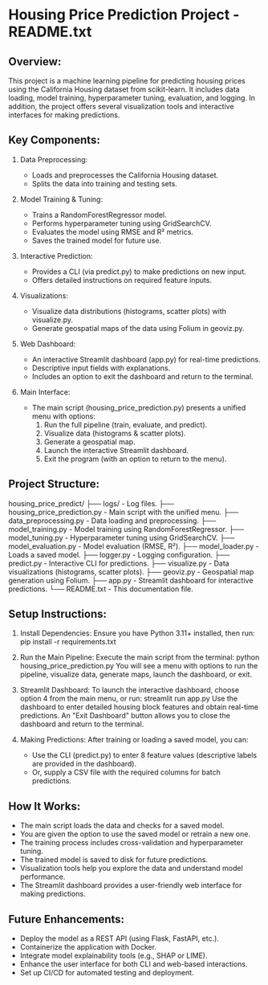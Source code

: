 Housing Price Prediction Project - README.txt
=============================================

Overview:
---------
This project is a machine learning pipeline for predicting housing prices using the California Housing dataset from scikit-learn. It includes data loading, model training, hyperparameter tuning, evaluation, and logging. In addition, the project offers several visualization tools and interactive interfaces for making predictions.

Key Components:
---------------
1. Data Preprocessing:
   - Loads and preprocesses the California Housing dataset.
   - Splits the data into training and testing sets.
   
2. Model Training & Tuning:
   - Trains a RandomForestRegressor model.
   - Performs hyperparameter tuning using GridSearchCV.
   - Evaluates the model using RMSE and R² metrics.
   - Saves the trained model for future use.

3. Interactive Prediction:
   - Provides a CLI (via predict.py) to make predictions on new input.
   - Offers detailed instructions on required feature inputs.
   
4. Visualizations:
   - Visualize data distributions (histograms, scatter plots) with visualize.py.
   - Generate geospatial maps of the data using Folium in geoviz.py.
   
5. Web Dashboard:
   - An interactive Streamlit dashboard (app.py) for real-time predictions.
   - Descriptive input fields with explanations.
   - Includes an option to exit the dashboard and return to the terminal.

6. Main Interface:
   - The main script (housing_price_prediction.py) presents a unified menu with options:
     1. Run the full pipeline (train, evaluate, and predict).
     2. Visualize data (histograms & scatter plots).
     3. Generate a geospatial map.
     4. Launch the interactive Streamlit dashboard.
     5. Exit the program (with an option to return to the menu).

Project Structure:
------------------
housing_price_predict/
├── logs/                         - Log files.
├── housing_price_prediction.py   - Main script with the unified menu.
├── data_preprocessing.py         - Data loading and preprocessing.
├── model_training.py             - Model training using RandomForestRegressor.
├── model_tuning.py               - Hyperparameter tuning using GridSearchCV.
├── model_evaluation.py           - Model evaluation (RMSE, R²).
├── model_loader.py               - Loads a saved model.
├── logger.py                     - Logging configuration.
├── predict.py                    - Interactive CLI for predictions.
├── visualize.py                  - Data visualizations (histograms, scatter plots).
├── geoviz.py                     - Geospatial map generation using Folium.
├── app.py                        - Streamlit dashboard for interactive predictions.
└── README.txt                    - This documentation file.

Setup Instructions:
-------------------
1. Install Dependencies:
   Ensure you have Python 3.11+ installed, then run:
       pip install -r requirements.txt

2. Run the Main Pipeline:
   Execute the main script from the terminal:
       python housing_price_prediction.py
   You will see a menu with options to run the pipeline, visualize data, generate maps, launch the dashboard, or exit.

3. Streamlit Dashboard:
   To launch the interactive dashboard, choose option 4 from the main menu, or run:
       streamlit run app.py
   Use the dashboard to enter detailed housing block features and obtain real-time predictions.
   An "Exit Dashboard" button allows you to close the dashboard and return to the terminal.

4. Making Predictions:
   After training or loading a saved model, you can:
     - Use the CLI (predict.py) to enter 8 feature values (descriptive labels are provided in the dashboard).
     - Or, supply a CSV file with the required columns for batch predictions.

How It Works:
-------------
- The main script loads the data and checks for a saved model.
- You are given the option to use the saved model or retrain a new one.
- The training process includes cross-validation and hyperparameter tuning.
- The trained model is saved to disk for future predictions.
- Visualization tools help you explore the data and understand model performance.
- The Streamlit dashboard provides a user-friendly web interface for making predictions.

Future Enhancements:
--------------------
- Deploy the model as a REST API (using Flask, FastAPI, etc.).
- Containerize the application with Docker.
- Integrate model explainability tools (e.g., SHAP or LIME).
- Enhance the user interface for both CLI and web-based interactions.
- Set up CI/CD for automated testing and deployment.
